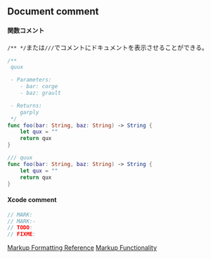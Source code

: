 ## Document comment

#### 関数コメント

`/** */`または`///`でコメントにドキュメントを表示させることができる。

```swift
/**
 quux

 - Parameters:
    - bar: corge
    - baz: grault

 - Returns:
    garply
 */
func foo(bar: String, baz: String) -> String {
    let qux = ""
    return qux
}
```

```swift
/// quux
func foo(bar: String, baz: String) -> String {
    let qux = ""
    return qux
}
```

#### Xcode comment

```swift
// MARK:
// MARK:-
// TODO:
// FIXME:
```

[Markup Formatting Reference](https://developer.apple.com/library/content/documentation/Xcode/Reference/xcode_markup_formatting_ref/index.html)
[Markup Functionality](https://developer.apple.com/library/archive/documentation/Xcode/Reference/xcode_markup_formatting_ref/MarkupFunctionality.html#//apple_ref/doc/uid/TP40016497-CH54-SW1)
